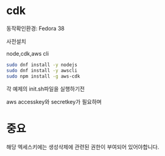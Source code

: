 # cdk

동작확인환경: Fedora 38

사전설치

node,cdk,aws cli
```bash
sudo dnf install -y nodejs
sudo dnf install -y awscli
sudo npm install -g aws-cdk
```



각 예제의 init.sh파일을 실행하기전

aws accesskey와 secretkey가 필요하며

# 중요
해당 엑세스키에는 생성삭제에 관련된 권한이 부여되어 있어야합니다.


